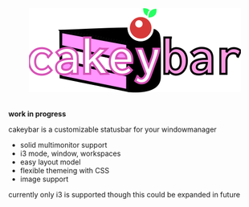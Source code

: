 <div align="center">
    <img src="docs/logo.svg.png" alt="mspaint">
    <br>
</div>
<br>

**work in progress**

cakeybar is a customizable statusbar for your windowmanager

* solid multimonitor support
* i3 mode, window, workspaces
* easy layout model
* flexible themeing with CSS
* image support

currently only i3 is supported though this could be expanded in future
